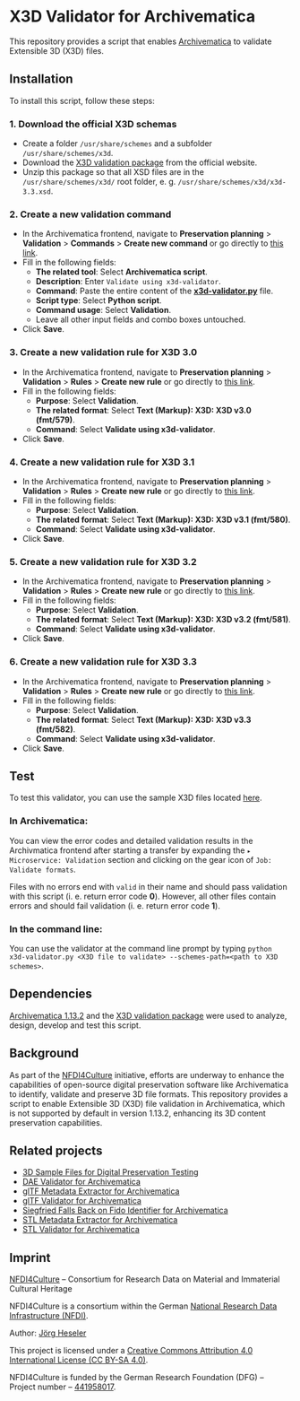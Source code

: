 # X3D Validator for Archivematica

This repository provides a script that enables [Archivematica](https://www.archivematica.org/) to validate Extensible 3D (X3D) files.

## Installation

To install this script, follow these steps:

### 1. Download the official X3D schemas

- Create a folder `/usr/share/schemes` and a subfolder `/usr/share/schemes/x3d`.
- Download the [X3D validation package](https://www.web3d.org/specifications/x3d.all.validation.zip) from the official website.
- Unzip this package so that all XSD files are in the `/usr/share/schemes/x3d/` root folder, e. g. `/usr/share/schemes/x3d/x3d-3.3.xsd`.

### 2. Create a new validation command

- In the Archivematica frontend, navigate to **Preservation planning** > **Validation** > **Commands** > **Create new command** or go directly to [this link](http://10.10.10.20/fpr/fpcommand/create/).
- Fill in the following fields:
  - **The related tool**: Select **Archivematica script**.
  - **Description**: Enter `Validate using x3d-validator`.
  - **Command**: Paste the entire content of the [**x3d-validator.py**](./src/x3d-validator.py) file.
  - **Script type**: Select **Python script**.
  - **Command usage**: Select **Validation**.
  - Leave all other input fields and combo boxes untouched.
- Click **Save**.

### 3. Create a new validation rule for X3D 3.0

- In the Archivematica frontend, navigate to **Preservation planning** > **Validation** > **Rules** > **Create new rule** or go directly to [this link](http://10.10.10.20/fpr/fprule/create/).
- Fill in the following fields:
  - **Purpose**: Select **Validation**.
  - **The related format**: Select **Text (Markup): X3D: X3D v3.0 (fmt/579)**.
  - **Command**: Select **Validate using x3d-validator**.
- Click **Save**.

### 4. Create a new validation rule for X3D 3.1

- In the Archivematica frontend, navigate to **Preservation planning** > **Validation** > **Rules** > **Create new rule** or go directly to [this link](http://10.10.10.20/fpr/fprule/create/).
- Fill in the following fields:
  - **Purpose**: Select **Validation**.
  - **The related format**: Select **Text (Markup): X3D: X3D v3.1 (fmt/580)**.
  - **Command**: Select **Validate using x3d-validator**.
- Click **Save**.

### 5. Create a new validation rule for X3D 3.2

- In the Archivematica frontend, navigate to **Preservation planning** > **Validation** > **Rules** > **Create new rule** or go directly to [this link](http://10.10.10.20/fpr/fprule/create/).
- Fill in the following fields:
  - **Purpose**: Select **Validation**.
  - **The related format**: Select **Text (Markup): X3D: X3D v3.2 (fmt/581)**.
  - **Command**: Select **Validate using x3d-validator**.
- Click **Save**.

### 6. Create a new validation rule for X3D 3.3

- In the Archivematica frontend, navigate to **Preservation planning** > **Validation** > **Rules** > **Create new rule** or go directly to [this link](http://10.10.10.20/fpr/fprule/create/).
- Fill in the following fields:
  - **Purpose**: Select **Validation**.
  - **The related format**: Select **Text (Markup): X3D: X3D v3.3 (fmt/582)**.
  - **Command**: Select **Validate using x3d-validator**.
- Click **Save**.

## Test

To test this validator, you can use the sample X3D files located [here](https://github.com/JoergHeseler/3d-sample-files-for-digital-preservation-testing/tree/main/x3d).

### In Archivematica:

You can view the error codes and detailed validation results in the Archivmatica frontend after starting a transfer by expanding the `▸ Microservice: Validation` section and clicking on the gear icon of `Job: Validate formats`.

Files with no errors end with `valid` in their name and should pass validation with this script (i. e. return error code **0**). However, all other files contain errors and should fail validation (i. e. return error code **1**).

### In the command line:

You can use the validator at the command line prompt by typing `python x3d-validator.py <X3D file to validate> --schemes-path=<path to X3D schemes>`.

## Dependencies

[Archivematica 1.13.2](https://github.com/artefactual/archivematica/releases/tag/v1.13.2) and the [X3D validation package](https://www.web3d.org/specifications/x3d.all.validation.zip) were used to analyze, design, develop and test this script.

## Background

As part of the [NFDI4Culture](https://nfdi4culture.de/) initiative, efforts are underway to enhance the capabilities of open-source digital preservation software like Archivematica to identify, validate and preserve 3D file formats. This repository provides a script to enable Extensible 3D (X3D) file validation in Archivematica, which is not supported by default in version 1.13.2, enhancing its 3D content preservation capabilities.

## Related projects

- [3D Sample Files for Digital Preservation Testing](https://github.com/JoergHeseler/3d-sample-files-for-digital-preservation-testing)
- [DAE Validator for Archivematica](https://github.com/JoergHeseler/dae-validator-for-archivematica)
- [glTF Metadata Extractor for Archivematica](https://github.com/JoergHeseler/gltf-metadata-extractor-for-archivematica)
- [glTF Validator for Archivematica](https://github.com/JoergHeseler/gltf-validator-for-archivematica)
- [Siegfried Falls Back on Fido Identifier for Archivematica](https://github.com/JoergHeseler/siegfried-falls-back-on-fido-identifier-for-archivematica)
- [STL Metadata Extractor for Archivematica](https://github.com/JoergHeseler/stl-metadata-extractor-for-archivematica)
- [STL Validator for Archivematica](https://github.com/JoergHeseler/stl-validator-for-archivematica)

## Imprint

[NFDI4Culture](https://nfdi4culture.de/) – Consortium for Research Data on Material and Immaterial Cultural Heritage

NFDI4Culture is a consortium within the German [National Research Data Infrastructure (NFDI)](https://www.nfdi.de/).

Author: [Jörg Heseler](https://orcid.org/0000-0002-1497-627X)

This project is licensed under a [Creative Commons Attribution 4.0 International License (CC BY-SA 4.0)](https://creativecommons.org/licenses/by-sa/4.0/).

NFDI4Culture is funded by the German Research Foundation (DFG) – Project number – [441958017](https://gepris.dfg.de/gepris/projekt/441958017).
